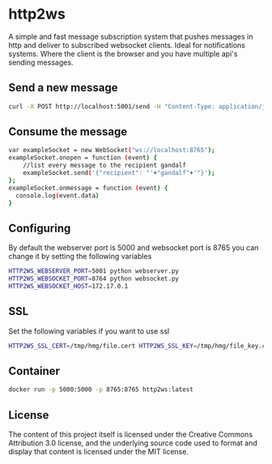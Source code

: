 # http2ws

A simple and fast message subscription system that pushes messages in http and deliver to subscribed websocket clients. Ideal for notifications systems. Where the client is the browser and you have multiple api's sending messages.

## Send a new message

```sh
curl -X POST http://localhost:5001/send -H "Content-Type: application/json" -d '{"recipient":"gandalf","content":"my_message"}'

```
## Consume the message

```sh
var exampleSocket = new WebSocket("ws://localhost:8765");
exampleSocket.onopen = function (event) {
    //list every message to the recipient gandalf
    exampleSocket.send('{"recipient": "'+"gandalf"+'"}');
};
exampleSocket.onmessage = function (event) {
  console.log(event.data)
}

```

## Configuring


By default the webserver port is 5000  and websocket port is 8765
you can change it by setting the following variables

```sh
HTTP2WS_WEBSERVER_PORT=5001 python webserver.py
HTTP2WS_WEBSOCKET_PORT=8764 python websocket.py
HTTP2WS_WEBSOCKET_HOST=172.17.0.1
```

## SSL

Set the following variables if you want to use ssl

```sh
HTTP2WS_SSL_CERT=/tmp/hmg/file.cert HTTP2WS_SSL_KEY=/tmp/hmg/file_key.cert python websocket.py

```
## Container

```sh
docker run -p 5000:5000 -p 8765:8765 http2ws:latest
```

## License

The content of this project itself is licensed under the Creative
Commons Attribution 3.0 license, and the underlying source code used to
format and display that content is licensed under the MIT license.
